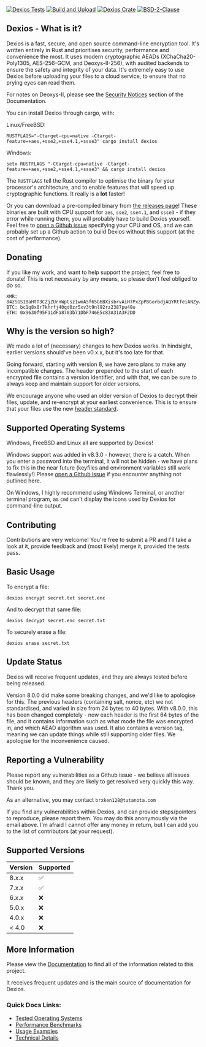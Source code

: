 [![Dexios Tests](https://img.shields.io/github/workflow/status/brxken128/dexios/Dexios%20Tests?label=Dexios%20Tests&style=flat-square)](https://github.com/brxken128/dexios/actions/workflows/dexios-tests.yml) [![Build and Upload](https://img.shields.io/github/workflow/status/brxken128/dexios/Build%20and%20Upload?style=flat-square)](https://github.com/brxken128/dexios/actions/workflows/cargo-build.yml) [![Dexios Crate](https://img.shields.io/crates/v/dexios.svg?style=flat-square)](https://lib.rs/crates/dexios) [![BSD-2-Clause](https://img.shields.io/badge/License-BSD_2--Clause-blue.svg?style=flat-square)](https://opensource.org/licenses/BSD-2-Clause)

## Dexios - What is it?

Dexios is a fast, secure, and open source command-line encryption tool. It's written entirely in Rust and prioritises security, performance and convenience the most. It uses modern cryptographic AEADs (XChaCha20-Poly1305, AES-256-GCM, and Deoxys-II-256), with audited backends to ensure the safety and integrity of your data. It's extremely easy to use Dexios before uploading your files to a cloud service, to ensure that no prying eyes can read them.

For notes on Deoxys-II, please see the [Security Notices](https://brxken128.github.io/dexios/Introduction.html#security-notices) section of the Documentation.

You can install Dexios through cargo, with:

Linux/FreeBSD:

`RUSTFLAGS="-Ctarget-cpu=native -Ctarget-feature=+aes,+sse2,+sse4.1,+ssse3" cargo install dexios`

Windows:

`setx RUSTFLAGS "-Ctarget-cpu=native -Ctarget-feature=+aes,+sse2,+sse4.1,+ssse3" && cargo install dexios`

The `RUSTFLAGS` tell the Rust compiler to optimise the binary for your processor's architecture, and to enable features that will speed up cryptographic functions. It really is a **lot** faster!

Or you can download a pre-compiled binary from [the releases page](https://github.com/brxken128/dexios/releases)! These binaries are built with CPU support for `aes`, `sse2`, `sse4.1`, and `ssse3` - if they error while running them, you will probably have to build Dexios yourself. Feel free to [open a Github issue](https://github.com/brxken128/dexios/issues) specifying your CPU and OS, and we can probably set up a Github action to build Dexios without this support (at the cost of performance).

## Donating

If you like my work, and want to help support the project, feel free to donate! This is not necessary by any means, so please don't feel obliged to do so.

```
XMR: 84zSGS18aHtT3CZjZUnnWpCsz1wmA5f65G6BXisbrvAiH7PxZpP8GorbdjAQYRtfeiANZywwUPjZcHu8eXJeWdafJQFK46G
BTC: bc1q8x0r7khrfj40qd0zr5xv3t9nl92rz2387pu48u
ETH: 0x9630f95F11dFa8703b71DbF746E5c83A31A3F2DD
```
## Why is the version so high?

We made a lot of (necessary) changes to how Dexios works. In hindsight, earlier versions should've been v0.x.x, but it's too late for that.

Going forward, starting with version 8, we have zero plans to make any incompatible changes. The header prepended to the start of each encrypted file contains a version identifier, and with that, we can be sure to always keep and maintain support for older versions.

We encourage anyone who used an older version of Dexios to decrypt their files, update, and re-encrypt at your earliest convenience. This is to ensure that your files use the new [header standard](https://brxken128.github.io/dexios/technical-details/Headers.html).

## Supported Operating Systems

Windows, FreeBSD and Linux all are supported by Dexios!

Windows support was added in v8.3.0 - however, there is a catch. When you enter a password into the terminal, it will not be hidden - we have plans to fix this in the near future (keyfiles and environment variables still work flawlessly!) Please [open a Github issue](https://github.com/brxken128/dexios/issues) if you encounter anything not outlined here.

On Windows, I highly recommend using Windows Terminal, or another terminal program, as `cmd` can't display the icons used by Dexios for command-line output.

## Contributing

Contributions are very welcome! You're free to submit a PR and I'll take a look at it, provide feedback and (most likely) merge it, provided the tests pass.

## Basic Usage

To encrypt a file:

`dexios encrypt secret.txt secret.enc`

And to decrypt that same file:

`dexios decrypt secret.enc secret.txt`

To securely erase a file:

`dexios erase secret.txt`

## Update Status

Dexios will receive frequent updates, and they are always tested before being released.

Version 8.0.0 did make some breaking changes, and we'd like to apologise for this. The previous headers (containing salt, nonce, etc) we not standardised, and varied in size from 24 bytes to 40 bytes. With v8.0.0, this has been changed completely - now each header is the first 64 bytes of the file, and it contains information such as what mode the file was encrypted in, and which AEAD algorithm was used. It also contains a version tag, meaning we can update things while still supporting older files. We apologise for the inconvenience caused.

## Reporting a Vulnerability

Please report any vulnerabilities as a Github issue - we believe all issues should be known, and they are likely to get resolved very quickly this way. Thank you.

As an alternative, you may contact `brxken128@tutanota.com`

If you find any vulnerabilities within Dexios, and can provide steps/pointers to reproduce, please report them. You may do this anonymously via the email above. I'm afraid I cannot offer any money in return, but I can add you to the list of contributors (at your request).

## Supported Versions

| Version | Supported          |
| ------- | ------------------ |
| 8.x.x   | :white_check_mark: |
| 7.x.x   | :white_check_mark: |
| 6.x.x   | :x:                |
| 5.0.x   | :x:                |
| 4.0.x   | :x:                |
| < 4.0   | :x:                |

## More Information

Please view the [Documentation](https://brxken128.github.io/dexios/) to find all of the information related to this project.

It receives frequent updates and is the main source of documentation for Dexios.

### Quick Docs Links:

- [Tested Operating Systems](https://brxken128.github.io/dexios/#tested-operating-systems)
- [Performance Benchmarks](https://brxken128.github.io/dexios/#tested-operating-systems)
- [Usage Examples](https://brxken128.github.io/dexios/Usage-Examples.html)
- [Technical Details](https://brxken128.github.io/dexios/technical-details/)
